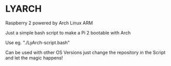 # LYARCH
Raspberry 2 powered by Arch Linux ARM

Just a simple bash script to make a Pi 2 bootable with Arch 

Use eg. "./LyArch-script.bash"

Can be used with other OS Versions just change the repository in the Script and let the magic happens!

